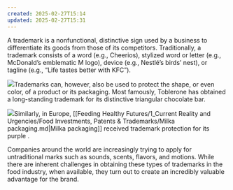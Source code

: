 ```yaml
---
created: 2025-02-27T15:14
updated: 2025-02-27T15:31
---
```

A trademark is a nonfunctional, distinctive sign used by a business to differentiate its goods from those of its competitors. Traditionally, a trademark consists of a word (e.g., Cheerios), stylized word or letter (e.g., McDonald’s emblematic M logo), device (e.g., Nestlé’s birds’ nest), or tagline (e.g., “Life tastes better with KFC”).  
  
[![](https://www.food-safety.com/fsm/assets/Image/Tolber.png)](https://www.food-safety.com/fsm/assets/Image/Tolber.png "Click on the image to see a larger version.")Trademarks can, however, also be used to protect the shape, or even color, of a product or its packaging. Most famously, Toblerone has obtained a long-standing trademark for its distinctive triangular chocolate bar.  
  
[![](https://www.food-safety.com/fsm/assets/Image/Milka.png)](https://www.food-safety.com/fsm/assets/Image/Milka.png "Click on the image to see a larger version.")Similarly, in Europe, [[Feeding Healthy Futures/1_Current Reality and Urgencies/Food Investments,  Patents & Trademarks/Milka packaging.md|Milka packaging]] received trademark protection for its purple .  
  
Companies around the world are increasingly trying to apply for untraditional marks such as sounds, scents, flavors, and motions. While there are inherent challenges in obtaining these types of trademarks in the food industry, when available, they turn out to create an incredibly valuable advantage for the brand.  